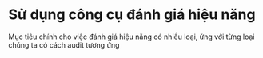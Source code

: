 # Sử dụng công cụ đánh giá hiệu năng

Mục tiêu chính cho việc đánh giá hiệu năng có nhiều loại, ứng với từng loại chúng ta có cách audit tương ứng
